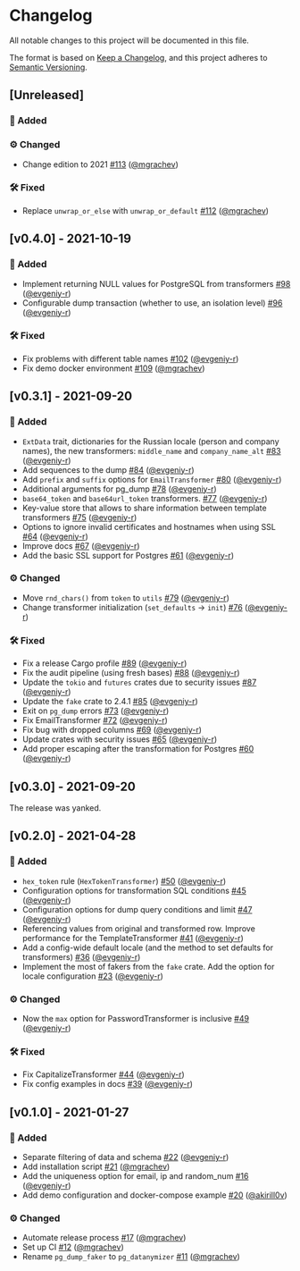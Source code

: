 # Changelog
All notable changes to this project will be documented in this file.

The format is based on [Keep a Changelog](https://keepachangelog.com/en/1.0.0),
and this project adheres to [Semantic Versioning](https://semver.org/spec/v2.0.0.html).

## [Unreleased]
### 🚀 Added

### ⚙️ Changed
- Change edition to 2021 [#113](https://github.com/datanymizer/datanymizer/pull/113)
  ([@mgrachev](https://github.com/mgrachev))

### 🛠 Fixed
- Replace `unwrap_or_else` with `unwrap_or_default` [#112](https://github.com/datanymizer/datanymizer/pull/112)
  ([@mgrachev](https://github.com/mgrachev))

## [v0.4.0] - 2021-10-19
### 🚀 Added
- Implement returning NULL values for PostgreSQL from transformers
  [#98](https://github.com/datanymizer/datanymizer/pull/98) ([@evgeniy-r](https://github.com/evgeniy-r))
- Configurable dump transaction (whether to use, an isolation level)
  [#96](https://github.com/datanymizer/datanymizer/pull/96) ([@evgeniy-r](https://github.com/evgeniy-r))

### 🛠 Fixed
- Fix problems with different table names [#102](https://github.com/datanymizer/datanymizer/pull/102)
  ([@evgeniy-r](https://github.com/evgeniy-r))
- Fix demo docker environment [#109](https://github.com/datanymizer/datanymizer/pull/109)
  ([@mgrachev](https://github.com/mgrachev))

## [v0.3.1] - 2021-09-20
### 🚀 Added
- `ExtData` trait, dictionaries for the Russian locale (person and company names), the new transformers: `middle_name`
  and `company_name_alt` [#83](https://github.com/datanymizer/datanymizer/pull/83)
  ([@evgeniy-r](https://github.com/evgeniy-r))
- Add sequences to the dump [#84](https://github.com/datanymizer/datanymizer/pull/84)
  ([@evgeniy-r](https://github.com/evgeniy-r)) 
- Add `prefix` and `suffix` options for `EmailTransformer` [#80](https://github.com/datanymizer/datanymizer/pull/80)
  ([@evgeniy-r](https://github.com/evgeniy-r)) 
- Additional arguments for pg_dump [#78](https://github.com/datanymizer/datanymizer/pull/78)
  ([@evgeniy-r](https://github.com/evgeniy-r))
- `base64_token` and `base64url_token` transformers. [#77](https://github.com/datanymizer/datanymizer/pull/77)
  ([@evgeniy-r](https://github.com/evgeniy-r))
- Key-value store that allows to share information between template transformers
  [#75](https://github.com/datanymizer/datanymizer/pull/75) ([@evgeniy-r](https://github.com/evgeniy-r))
- Options to ignore invalid certificates and hostnames when using SSL
  [#64](https://github.com/datanymizer/datanymizer/pull/64) ([@evgeniy-r](https://github.com/evgeniy-r))
- Improve docs [#67](https://github.com/datanymizer/datanymizer/pull/67) ([@evgeniy-r](https://github.com/evgeniy-r))
- Add the basic SSL support for Postgres [#61](https://github.com/datanymizer/datanymizer/pull/61)
  ([@evgeniy-r](https://github.com/evgeniy-r))

### ⚙️ Changed
- Move `rnd_chars()` from `token` to `utils` [#79](https://github.com/datanymizer/datanymizer/pull/79)
  ([@evgeniy-r](https://github.com/evgeniy-r))
- Change transformer initialization (`set_defaults` -> `init`) [#76](https://github.com/datanymizer/datanymizer/pull/76)
  ([@evgeniy-r](https://github.com/evgeniy-r))

### 🛠 Fixed
- Fix a release Cargo profile [#89](https://github.com/datanymizer/datanymizer/pull/89)
  ([@evgeniy-r](https://github.com/evgeniy-r))
- Fix the audit pipeline (using fresh bases) [#88](https://github.com/datanymizer/datanymizer/pull/88)
  ([@evgeniy-r](https://github.com/evgeniy-r))
- Update the `tokio` and `futures` crates due to security issues
  [#87](https://github.com/datanymizer/datanymizer/pull/87) ([@evgeniy-r](https://github.com/evgeniy-r))
- Update the `fake` crate to 2.4.1 [#85](https://github.com/datanymizer/datanymizer/pull/85)
  ([@evgeniy-r](https://github.com/evgeniy-r))
- Exit on `pg_dump` errors [#73](https://github.com/datanymizer/datanymizer/pull/73)
  ([@evgeniy-r](https://github.com/evgeniy-r))
- Fix EmailTransformer [#72](https://github.com/datanymizer/datanymizer/pull/72)
  ([@evgeniy-r](https://github.com/evgeniy-r))
- Fix bug with dropped columns [#69](https://github.com/datanymizer/datanymizer/pull/69)
  ([@evgeniy-r](https://github.com/evgeniy-r))
- Update crates with security issues [#65](https://github.com/datanymizer/datanymizer/pull/65)
  ([@evgeniy-r](https://github.com/evgeniy-r))
- Add proper escaping after the transformation for Postgres [#60](https://github.com/datanymizer/datanymizer/pull/60)
  ([@evgeniy-r](https://github.com/evgeniy-r))

## [v0.3.0] - 2021-09-20

The release was yanked.

## [v0.2.0] - 2021-04-28
### 🚀 Added
- `hex_token` rule (`HexTokenTransformer`) [#50](https://github.com/datanymizer/datanymizer/pull/50)
  ([@evgeniy-r](https://github.com/evgeniy-r))
- Configuration options for transformation SQL conditions [#45](https://github.com/datanymizer/datanymizer/pull/45)
  ([@evgeniy-r](https://github.com/evgeniy-r))
- Configuration options for dump query conditions and limit [#47](https://github.com/datanymizer/datanymizer/pull/47)
  ([@evgeniy-r](https://github.com/evgeniy-r))
- Referencing values from original and transformed row. Improve performance for the TemplateTransformer
  [#41](https://github.com/datanymizer/datanymizer/pull/41) ([@evgeniy-r](https://github.com/evgeniy-r))
- Add a config-wide default locale (and the method to set defaults for transformers)
  [#36](https://github.com/datanymizer/datanymizer/pull/36) ([@evgeniy-r](https://github.com/evgeniy-r))
- Implement the most of fakers from the `fake` crate. Add the option for locale configuration
  [#23](https://github.com/datanymizer/datanymizer/pull/23) ([@evgeniy-r](https://github.com/evgeniy-r))

### ⚙️ Changed
- Now the `max` option for PasswordTransformer is inclusive [#49](https://github.com/datanymizer/datanymizer/pull/49)
  ([@evgeniy-r](https://github.com/evgeniy-r))

### 🛠 Fixed
- Fix CapitalizeTransformer
  [#44](https://github.com/datanymizer/datanymizer/pull/44) ([@evgeniy-r](https://github.com/evgeniy-r))
- Fix config examples in docs
  [#39](https://github.com/datanymizer/datanymizer/pull/39) ([@evgeniy-r](https://github.com/evgeniy-r))

## [v0.1.0] - 2021-01-27
### 🚀 Added
- Separate filtering of data and schema [#22](https://github.com/datanymizer/datanymizer/pull/22)
  ([@evgeniy-r](https://github.com/evgeniy-r))
- Add installation script [#21](https://github.com/datanymizer/datanymizer/pull/21) ([@mgrachev](https://github.com/mgrachev))
- Add the uniqueness option for email, ip and random_num [#16](https://github.com/datanymizer/datanymizer/pull/16)
  ([@evgeniy-r](https://github.com/evgeniy-r))
- Add demo configuration and docker-compose example [#20](https://github.com/datanymizer/datanymizer/pull/20) ([@akirill0v](https://github.com/akirill0v))

### ⚙️ Changed
- Automate release process [#17](https://github.com/datanymizer/datanymizer/pull/17) ([@mgrachev](https://github.com/mgrachev))
- Set up CI [#12](https://github.com/datanymizer/datanymizer/pull/12) ([@mgrachev](https://github.com/mgrachev))
- Rename `pg_dump_faker` to `pg_datanymizer` [#11](https://github.com/datanymizer/datanymizer/pull/11) ([@mgrachev](https://github.com/mgrachev))
